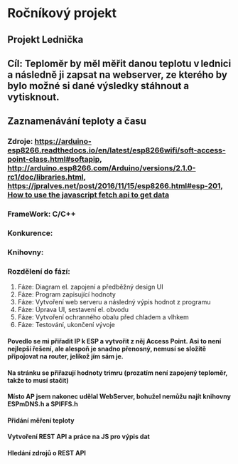 # Ročníkový projekt
## Projekt Lednička
## Cíl: Teploměr by měl měřit danou teplotu v lednici a následně ji zapsat na webserver, ze kterého by bylo možné si dané výsledky stáhnout a vytisknout. 
##      Zaznamenávání teploty a času
### Zdroje: https://arduino-esp8266.readthedocs.io/en/latest/esp8266wifi/soft-access-point-class.html#softapip, http://arduino.esp8266.com/Arduino/versions/2.1.0-rc1/doc/libraries.html, https://jpralves.net/post/2016/11/15/esp8266.html#esp-201, [How to use the javascript fetch api to get data](https://www.geeksforgeeks.org/how-to-use-the-javascript-fetch-api-to-get-data/)
### FrameWork: C/C++
### Konkurence:
### Knihovny: 


### Rozdělení do fází:
   1. Fáze: Diagram el. zapojení a předběžný design UI
   2. Fáze: Program zapisující hodnoty
   3. Fáze: Vytvoření web serveru a následný výpis hodnot z programu
   4. Fáze: Úprava UI, sestavení el. obvodu
   5. Fáze: Vytvoření ochranného obalu před chladem a vlhkem
   6. Fáze: Testování, ukončení vývoje

#### Povedlo se mi přiřadit IP k ESP a vytvořit z něj Access Point. Asi to není nejlepší řešení, ale alespoň je snadno přenosný, nemusí se složitě připojovat na router, jelikož jím sám je.
#### Na stránku se přiřazují hodnoty trimru (prozatím není zapojený teploměr, takže to musí stačit)
#### Místo AP jsem nakonec udělal WebServer, bohužel nemůžu najít knihovny ESPmDNS.h a SPIFFS.h
#### Přidání měření teploty
#### Vytvoření REST API a práce na JS pro výpis dat
#### Hledání zdrojů o REST API

